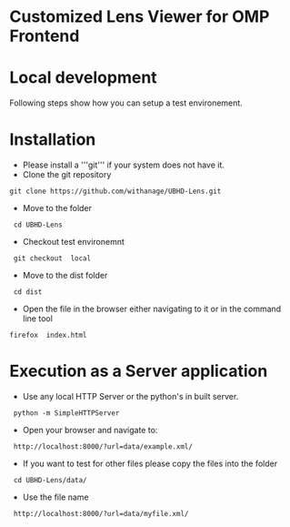 Customized Lens Viewer for OMP Frontend
========
# Local development
Following steps show how you can setup a test environement.
# Installation
 * Please install a '''git''' if your system does not have it.
 * Clone the  git repository
 ```
 git clone https://github.com/withanage/UBHD-Lens.git
 ```
 * Move to the folder
 ```
  cd UBHD-Lens
 ```
 * Checkout  test environemnt
 ```
  git checkout  local
 ```
 * Move to the dist folder 
 ```
  cd dist
 ```
 * Open the file in the browser either navigating to it or in the command line tool
 ```
 firefox  index.html
 ```
 

# Execution  as a Server application

 * Use any local HTTP Server or the python's in built server.
 ```
  python -m SimpleHTTPServer
 ```
 * Open your browser and navigate to:
 ```
  http://localhost:8000/?url=data/example.xml/
 ```
 * If you want to test for other files please copy the files into the folder 
 ```
  cd UBHD-Lens/data/
 ```
 * Use the file name
 ```
  http://localhost:8000/?url=data/myfile.xml/
 ```
 
 



